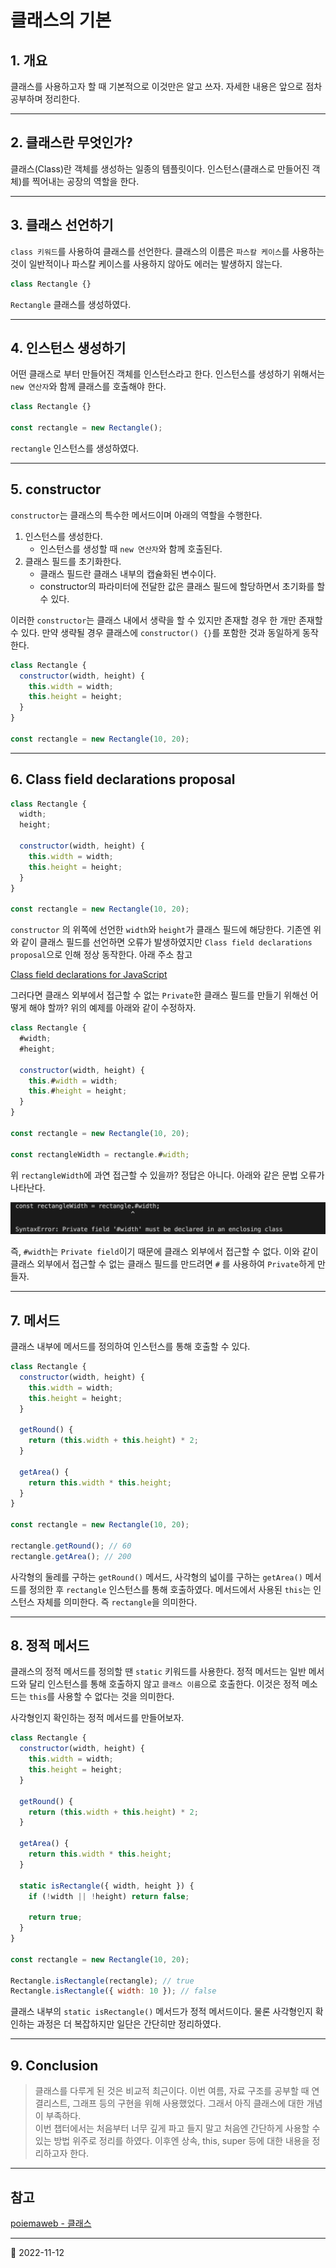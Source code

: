 # 클래스의 기본

## 1. 개요

클래스를 사용하고자 할 때 기본적으로 이것만은 알고 쓰자. 자세한 내용은 앞으로 점차 공부하며 정리한다.

---

## 2. 클래스란 무엇인가?

클래스(Class)란 객체를 생성하는 일종의 템플릿이다. 인스턴스(클래스로 만들어진 객체)를 찍어내는 공장의 역할을 한다.

---

## 3. 클래스 선언하기

`class 키워드`를 사용하여 클래스를 선언한다. 클래스의 이름은 `파스칼 케이스`를 사용하는 것이 일반적이나 파스칼 케이스를 사용하지 않아도 에러는 발생하지 않는다.

```javascript
class Rectangle {}
```

`Rectangle` 클래스를 생성하였다.

---

## 4. 인스턴스 생성하기

어떤 클래스로 부터 만들어진 객체를 인스턴스라고 한다. 인스턴스를 생성하기 위해서는 `new 연산자`와 함께 클래스를 호출해야 한다.

```javascript
class Rectangle {}

const rectangle = new Rectangle();
```

`rectangle` 인스턴스를 생성하였다.

---

## 5. constructor

`constructor`는 클래스의 특수한 메서드이며 아래의 역할을 수행한다.

1. 인스턴스를 생성한다.
   - 인스턴스를 생성할 때 `new 연산자`와 함께 호출된다.
2. 클래스 필드를 초기화한다.
   - 클래스 필드란 클래스 내부의 캡슐화된 변수이다.
   - constructor의 파라미터에 전달한 값은 클래스 필드에 할당하면서 초기화를 할 수 있다.

이러한 `constructor`는 클래스 내에서 생략을 할 수 있지만 존재할 경우 한 개만 존재할 수 있다. 만약 생략될 경우 클래스에 `constructor() {}`를 포함한 것과 동일하게 동작한다.

```javascript
class Rectangle {
  constructor(width, height) {
    this.width = width;
    this.height = height;
  }
}

const rectangle = new Rectangle(10, 20);
```

---

## 6. Class field declarations proposal

```javascript
class Rectangle {
  width;
  height;

  constructor(width, height) {
    this.width = width;
    this.height = height;
  }
}

const rectangle = new Rectangle(10, 20);
```

`constructor` 의 위쪽에 선언한 `width`와 `height`가 클래스 필드에 해당한다. 기존엔 위와 같이 클래스 필드를 선언하면 오류가 발생하였지만 `Class field declarations proposal`으로 인해 정상 동작한다. 아래 주소 참고

[Class field declarations for JavaScript](https://github.com/tc39/proposal-class-fields)

그러다면 클래스 외부에서 접근할 수 없는 `Private`한 클래스 필드를 만들기 위해선 어떻게 해야 할까? 위의 예제를 아래와 같이 수정하자.

```javascript
class Rectangle {
  #width;
  #height;

  constructor(width, height) {
    this.#width = width;
    this.#height = height;
  }
}

const rectangle = new Rectangle(10, 20);

const rectangleWidth = rectangle.#width;
```

위 `rectangleWidth`에 과연 접근할 수 있을까? 정답은 아니다. 아래와 같은 문법 오류가 나타난다.

![SyntaxError](/image/JS/Class/BasicClass/SyntaxError1.png)

즉, `#width`는 `Private field`이기 때문에 클래스 외부에서 접근할 수 없다.
이와 같이 클래스 외부에서 접근할 수 없는 클래스 필드를 만드려면 `#` 를 사용하여 `Private`하게 만들자.

---

## 7. 메서드

클래스 내부에 메서드를 정의하여 인스턴스를 통해 호출할 수 있다.

```javascript
class Rectangle {
  constructor(width, height) {
    this.width = width;
    this.height = height;
  }

  getRound() {
    return (this.width + this.height) * 2;
  }

  getArea() {
    return this.width * this.height;
  }
}

const rectangle = new Rectangle(10, 20);

rectangle.getRound(); // 60
rectangle.getArea(); // 200
```

사각형의 둘레를 구하는 `getRound()` 메서드, 사각형의 넓이를 구하는 `getArea()` 메서드를 정의한 후 `rectangle` 인스턴스를 통해 호출하였다. 메서드에서 사용된 `this`는 인스턴스 자체를 의미한다. 즉 `rectangle`을 의미한다.

---

## 8. 정적 메서드

클래스의 정적 메서드를 정의할 땐 `static` 키워드를 사용한다. 정적 메서드는 일반 메서드와 달리 인스턴스를 통해 호출하지 않고 `클래스 이름`으로 호출한다. 이것은 정적 메소드는 `this`를 사용할 수 없다는 것을 의미한다.

사각형인지 확인하는 정적 메서드를 만들어보자.

```javascript
class Rectangle {
  constructor(width, height) {
    this.width = width;
    this.height = height;
  }

  getRound() {
    return (this.width + this.height) * 2;
  }

  getArea() {
    return this.width * this.height;
  }

  static isRectangle({ width, height }) {
    if (!width || !height) return false;

    return true;
  }
}

const rectangle = new Rectangle(10, 20);

Rectangle.isRectangle(rectangle); // true
Rectangle.isRectangle({ width: 10 }); // false
```

클래스 내부의 `static isRectangle()` 메서드가 정적 메서드이다. 물론 사각형인지 확인하는 과정은 더 복잡하지만 일단은 간단히만 정리하였다.

---

## 9. Conclusion

> 클래스를 다루게 된 것은 비교적 최근이다. 이번 여름, 자료 구조를 공부할 때 연결리스트, 그래프 등의 구현을 위해 사용했었다. 그래서 아직 클래스에 대한 개념이 부족하다.  
> 이번 챕터에서는 처음부터 너무 깊게 파고 들지 말고 처음엔 간단하게 사용할 수 있는 방법 위주로 정리를 하였다. 이후엔 상속, this, super 등에 대한 내용을 정리하고자 한다.

---

## 참고

[poiemaweb - 클래스](https://poiemaweb.com/es6-class)

---

📅 2022-11-12
